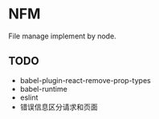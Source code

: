 # NFM

File manage implement by node.

## TODO

* babel-plugin-react-remove-prop-types
* babel-runtime
* eslint
* 错误信息区分请求和页面